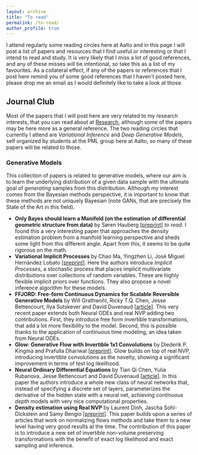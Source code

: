 ```yaml
---
layout: archive
title: "To read"
permalink: /to-read/
author_profile: true
---
```


I attend regularly some reading circles here at Aalto and in this page I will post a list of papers and resources that I find useful or interesting or that I intend to read and study.
It is very likely that I miss a lot of good references, and any of these misses will be intentional, so take this as a list of my favourites.
As a collateral effect, if any of the papers or references that I post here remind you of some good references that I haven't posted here, please drop me an email as I would definitely like to take a look at those.

## Journal Club

Most of the papers that I will post here are very related to my research interests, that you can read about at [Research](http://alejandrocatalina.github.io), although some of the papers may be here more as a general reference.
The two reading circles that currently I attend are *Variational Inference* and *Deep Generative Models*, self organized by students at the PML group here at Aalto, so many of these papers will be related to those.

### Generative Models

This collection of papers is related to generative models, where our aim is to learn the underlying distribution of a given data sample with the ultimate goal of *generating* samples from this distribution.
Although my interest comes from the Bayesian methods perspective, it is important to know that these methods are not uniquely Bayesian (note GANs, that are precisely the State of the Art in this field).

  - **Only Bayes should learn a Manifold (on the estimation of differential geometric structure from data)** by Søren Hauberg [[preprint](https://arxiv.org/abs/1806.04994)] *to read*. I found this a very interesting paper that approaches the density estimation problem from a manifold learning perspective and sheds some light from this different angle. Apart from this, it seems to be quite rigorous on the math.
  - **Variational Implicit Processes** by Chao Ma, Yingzhen Li, José Miguel Hernández Lobato [[preprint](http://arxiv.org/abs/1806.02390)]. Here the authors introduce *Implicit Processes*, a stochastic process that places implicit multivariate distributions over collections of random variables. These are highly flexible implicit priors over functions. They also propose a novel inference algorithm for these models.
  - **FFJORD: Free-form Continuous Dynamics for Scalable Reversible Generative Models** by Will Grathwohl, Ricky T.Q. Chen, Jesse Bettencourt, Ilya Sutskever and David Duvenaud [[article](https://openreview.net/pdf?id=rJxgknCcK7)]. This very recent paper extends both Neural ODEs and real NVP adding two contributions. First, they introduce free form invertible transformations, that add a lot more flexibility to the model. Second, this is possible thanks to the application of continuous time modeling, an idea taken from Neural ODEs.
  - **Glow: Generative Flow with Invertible 1x1 Convolutions** by Diederik P. Kingma and Prafulla Dhariwal [[preprint](http://arxiv.org/abs/1807.03039)]. Glow builds on top of real NVP, introducing invertible convolutions as the novelty, showing a significant improvement in terms of test log likelihood. 
  - **Neural Ordinary Differential Equations** by Tian Qi Chen, Yulia Rubanova, Jesse Bettencourt and David Duvenaud [[article](http://papers.nips.cc/paper/7892-neural-ordinary-differential-equations.pdf)]. In this paper the authors introduce a whole new class of neural networks that, instead of specifying a discrete set of layers, parameterizes the derivative of the hidden state with a neural net, achieving *continuous depth* models with very nice computational properties.
  - **Density estimation using Real NVP** by Laurent Dinh, Jascha Sohl-Dickstein and Samy Bengio [[preprint](http://arxiv.org/abs/1605.08803)]. This paper builds upon a series of articles that work on normalizing flows methods and take them to a new level having very good results at the time. The contribution of this paper is to introduce a new set of invertible non-volume preserving transformations with the benefit of exact log likelihood and exact sampling and inference.

